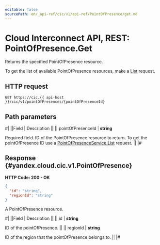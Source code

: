 ```yaml
---
editable: false
sourcePath: en/_api-ref/cic/v1/api-ref/PointOfPresence/get.md
---
```


# Cloud Interconnect API, REST: PointOfPresence.Get

Returns the specified PointOfPresence resource.

To get the list of available PointOfPresence resources, make a [List](/docs/interconnect/api-ref/PointOfPresence/list#List) request.

## HTTP request

```
GET https://cic.{{ api-host }}/cic/v1/pointOfPresences/{pointOfPresenceId}
```

## Path parameters

#|
||Field | Description ||
|| pointOfPresenceId | **string**

Required field. ID of the PointOfPresence resource to return.
To get the pointOfPresence ID use a [PointOfPresenceService.List](/docs/interconnect/api-ref/PointOfPresence/list#List) request. ||
|#

## Response {#yandex.cloud.cic.v1.PointOfPresence}

**HTTP Code: 200 - OK**

```json
{
  "id": "string",
  "regionId": "string"
}
```

A PointOfPresence resource.

#|
||Field | Description ||
|| id | **string**

ID of the pointOfPresence. ||
|| regionId | **string**

ID of the region that the pointOfPresence belongs to. ||
|#